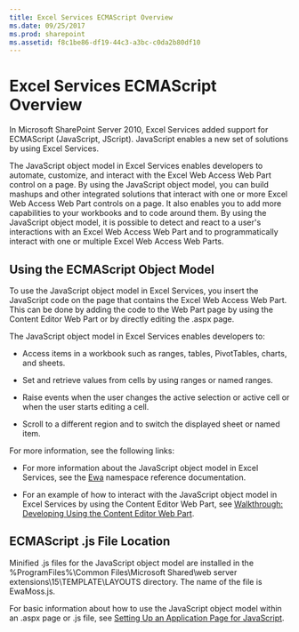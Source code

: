 ```yaml
---
title: Excel Services ECMAScript Overview
ms.date: 09/25/2017
ms.prod: sharepoint
ms.assetid: f8c1be86-df19-44c3-a3bc-c0da2b80df10
---
```



# Excel Services ECMAScript Overview

In Microsoft SharePoint Server 2010, Excel Services added support for ECMAScript (JavaScript, JScript). JavaScript enables a new set of solutions by using Excel Services. 
  
    
    

The JavaScript object model in Excel Services enables developers to automate, customize, and interact with the Excel Web Access Web Part control on a page. By using the JavaScript object model, you can build mashups and other integrated solutions that interact with one or more Excel Web Access Web Part controls on a page. It also enables you to add more capabilities to your workbooks and to code around them.
By using the JavaScript object model, it is possible to detect and react to a user's interactions with an Excel Web Access Web Part and to programmatically interact with one or multiple Excel Web Access Web Parts.
  
    
    


## Using the ECMAScript Object Model

To use the JavaScript object model in Excel Services, you insert the JavaScript code on the page that contains the Excel Web Access Web Part. This can be done by adding the code to the Web Part page by using the Content Editor Web Part or by directly editing the .aspx page.
  
    
    
The JavaScript object model in Excel Services enables developers to: 
  
    
    

- Access items in a workbook such as ranges, tables, PivotTables, charts, and sheets.
    
  
- Set and retrieve values from cells by using ranges or named ranges.
    
  
- Raise events when the user changes the active selection or active cell or when the user starts editing a cell.
    
  
- Scroll to a different region and to switch the displayed sheet or named item. 
    
  
For more information, see the following links:
  
    
    

- For more information about the JavaScript object model in Excel Services, see the  [Ewa](http://msdn.microsoft.com/library/6fe73191-3213-b986-1ad6-2c3b918a2241%28Office.15%29.aspx) namespace reference documentation.
    
  
- For an example of how to interact with the JavaScript object model in Excel Services by using the Content Editor Web Part, see  [Walkthrough: Developing Using the Content Editor Web Part](walkthrough-developing-using-the-content-editor-web-part.md).
    
  

## ECMAScript .js File Location

Minified .js files for the JavaScript object model are installed in the %ProgramFiles%\\Common Files\\Microsoft Shared\\web server extensions\\15\\TEMPLATE\\LAYOUTS directory. The name of the file is EwaMoss.js.
  
    
    
For basic information about how to use the JavaScript object model within an .aspx page or .js file, see  [Setting Up an Application Page for JavaScript](http://msdn.microsoft.com/library/48582a0b-f787-4868-8298-958717ec8ff8%28Office.15%29.aspx).
  
    
    

